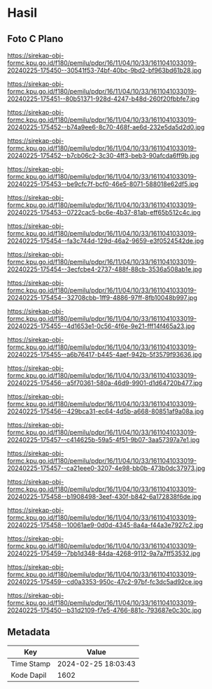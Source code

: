 # Hasil

## Foto C Plano

https://sirekap-obj-formc.kpu.go.id/f180/pemilu/pdpr/16/11/04/10/33/1611041033019-20240225-175450--30541f53-74bf-40bc-9bd2-bf963bd61b28.jpg

https://sirekap-obj-formc.kpu.go.id/f180/pemilu/pdpr/16/11/04/10/33/1611041033019-20240225-175451--80b51371-928d-4247-b48d-260f20fbbfe7.jpg

https://sirekap-obj-formc.kpu.go.id/f180/pemilu/pdpr/16/11/04/10/33/1611041033019-20240225-175452--b74a9ee6-8c70-468f-ae6d-232e5da5d2d0.jpg

https://sirekap-obj-formc.kpu.go.id/f180/pemilu/pdpr/16/11/04/10/33/1611041033019-20240225-175452--b7cb06c2-3c30-4ff3-beb3-90afcda6ff9b.jpg

https://sirekap-obj-formc.kpu.go.id/f180/pemilu/pdpr/16/11/04/10/33/1611041033019-20240225-175453--be9cfc7f-bcf0-46e5-8071-588018e62df5.jpg

https://sirekap-obj-formc.kpu.go.id/f180/pemilu/pdpr/16/11/04/10/33/1611041033019-20240225-175453--0722cac5-bc6e-4b37-81ab-eff65b512c4c.jpg

https://sirekap-obj-formc.kpu.go.id/f180/pemilu/pdpr/16/11/04/10/33/1611041033019-20240225-175454--fa3c744d-129d-46a2-9659-e3f0524542de.jpg

https://sirekap-obj-formc.kpu.go.id/f180/pemilu/pdpr/16/11/04/10/33/1611041033019-20240225-175454--3ecfcbe4-2737-488f-88cb-3536a508ab1e.jpg

https://sirekap-obj-formc.kpu.go.id/f180/pemilu/pdpr/16/11/04/10/33/1611041033019-20240225-175454--32708cbb-1ff9-4886-97ff-8fb10048b997.jpg

https://sirekap-obj-formc.kpu.go.id/f180/pemilu/pdpr/16/11/04/10/33/1611041033019-20240225-175455--4d1653e1-0c56-4f6e-9e21-fff14f465a23.jpg

https://sirekap-obj-formc.kpu.go.id/f180/pemilu/pdpr/16/11/04/10/33/1611041033019-20240225-175455--a6b76417-b445-4aef-942b-5f3579f93636.jpg

https://sirekap-obj-formc.kpu.go.id/f180/pemilu/pdpr/16/11/04/10/33/1611041033019-20240225-175456--a5f70361-580a-46d9-9901-d1d64720b477.jpg

https://sirekap-obj-formc.kpu.go.id/f180/pemilu/pdpr/16/11/04/10/33/1611041033019-20240225-175456--429bca31-ec64-4d5b-a668-80851af9a08a.jpg

https://sirekap-obj-formc.kpu.go.id/f180/pemilu/pdpr/16/11/04/10/33/1611041033019-20240225-175457--c414625b-59a5-4f51-9b07-3aa57397a7e1.jpg

https://sirekap-obj-formc.kpu.go.id/f180/pemilu/pdpr/16/11/04/10/33/1611041033019-20240225-175457--ca21eee0-3207-4e98-bb0b-473b0dc37973.jpg

https://sirekap-obj-formc.kpu.go.id/f180/pemilu/pdpr/16/11/04/10/33/1611041033019-20240225-175458--b1908498-3eef-430f-b842-6a172838f6de.jpg

https://sirekap-obj-formc.kpu.go.id/f180/pemilu/pdpr/16/11/04/10/33/1611041033019-20240225-175458--10061ae9-0d0d-4345-8a4a-f44a3e7927c2.jpg

https://sirekap-obj-formc.kpu.go.id/f180/pemilu/pdpr/16/11/04/10/33/1611041033019-20240225-175459--7bb1d348-84da-4268-9112-9a7a7ff53532.jpg

https://sirekap-obj-formc.kpu.go.id/f180/pemilu/pdpr/16/11/04/10/33/1611041033019-20240225-175459--cd0a3353-950c-47c2-97bf-fc3dc5ad92ce.jpg

https://sirekap-obj-formc.kpu.go.id/f180/pemilu/pdpr/16/11/04/10/33/1611041033019-20240225-175450--b31d2109-f7e5-4766-881c-793687e0c30c.jpg


## Metadata

| Key        | Value               |
| ---------- | ------------------- |
| Time Stamp | 2024-02-25 18:03:43 |
| Kode Dapil | 1602                |



